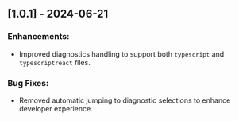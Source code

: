 ## [1.0.1] - 2024-06-21

### Enhancements:
- Improved diagnostics handling to support both `typescript` and `typescriptreact` files.

### Bug Fixes:
- Removed automatic jumping to diagnostic selections to enhance developer experience.
